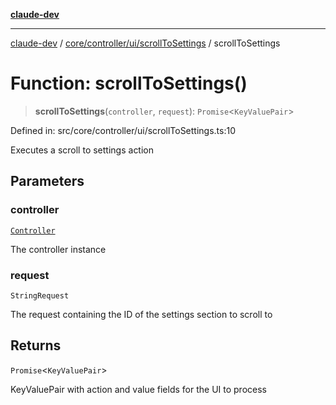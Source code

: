 [**claude-dev**](../../../../../README.md)

***

[claude-dev](../../../../../README.md) / [core/controller/ui/scrollToSettings](../README.md) / scrollToSettings

# Function: scrollToSettings()

> **scrollToSettings**(`controller`, `request`): `Promise`\<`KeyValuePair`\>

Defined in: src/core/controller/ui/scrollToSettings.ts:10

Executes a scroll to settings action

## Parameters

### controller

[`Controller`](../../../classes/Controller.md)

The controller instance

### request

`StringRequest`

The request containing the ID of the settings section to scroll to

## Returns

`Promise`\<`KeyValuePair`\>

KeyValuePair with action and value fields for the UI to process
